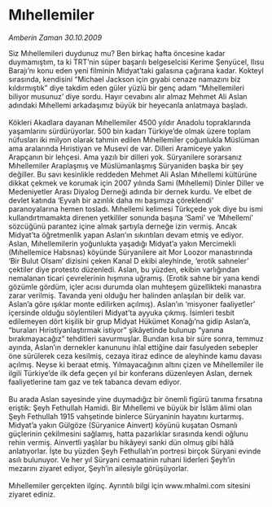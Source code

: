 # Mıhellemiler

*Amberin Zaman 30.10.2009*

<div class="yazi">Siz Mıhellemileri duydunuz mu? Ben birkaç hafta öncesine kadar duymamıştım, ta ki TRT’nin süper başarılı belgeselcisi Kerime Şenyücel, Ilısu Barajı’nı konu eden yeni filminin Midyat’taki galasına çağırana kadar. Kokteyl sırasında, kendisini “Michael Jackson için gıyabi cenaze namazını biz kıldırmıştık” diye takdim eden güler yüzlü bir genç adam “Mıhellemileri biliyor musunuz’ diye sordu. Hayır cevabını alır almaz Mehmet Ali Aslan adındaki Mıhellemi arkadaşımız büyük bir heyecanla anlatmaya başladı. <br/><br/>Kökleri Akadlara dayanan Mıhellemiler 4500 yıldır Anadolu topraklarında yaşamlarını sürdürüyorlar. 500 bin kadarı Türkiye’de olmak üzere toplam nüfusları iki milyon olarak tahmin edilen Mıhellemiler çoğunlukla Müslüman ama aralarında Hıristiyan ve Musevi de var. Dilleri Aramiceye yakın Arapçanın bir lehçesi. Ama yazılı bir dilleri yok. Süryanilere sorarsanız Mıhellemiler Araplaşmış ve Müslümanlaşmış Süryaniden başka bir şey değiller. Bu savı kesinlikle reddeden Mehmet Ali Aslan Mıhellemi kültürüne dikkat çekmek ve korumak için 2007 yılında Sami (Mıhellemi) Dinler Diller ve Medeniyetler Arası Diyalog Derneği adında bir dernek kurdu. Ve elbet de devlet katında ‘Eyvah bir azınlık daha mı başımıza çöreklendi’ paranoyalarına hemen tosladı. Mıhellemi kelimesi Türkçede yok diye bu ismi kullandırtmamakta direnen yetkililer sonunda başına ‘Sami’ ve ‘Mıhellemi’ sözcüğünü parantez içine almak şartıyla derneğe izin vermiş. Ancak Midyat’ta öğretmenlik yapan Aslan’ın sıkıntıları devam etmiş ve ediyor. Aslan, Mıhellemilerin yoğunlukta yaşadığı Midyat’a yakın Mercimekli (Mıhellemice Habsnas) köyünde Süryanilere ait Mor Loozor manastırında ‘Bir Bulut Olsam’ dizisini çeken Kanal D ekibi aleyhinde, ‘erotik sahneler’ çektiler diye protesto düzenledi. Aslan, bu yüzden, ekibin varlığından nemalanan ticari çevrelerinin hışmına uğramış. (Erotik sahne bir yana kendi gözümle gördüm, içler acısı durumda olan muhteşem güzellikteki manastıra zarar verilmiş. Tavanda yeni olduğu her halinden anlaşılan bir delik var. Aslan’a göre ışıklar monte edilirken açılmış). Aslan’ın ‘misyoner faaliyetler’ içersinde olduğu söylentileri Midyat’ta ayyuka çıkmış. İsimleri tesbit edilemeyen dört kişilik bir grup Midyat Hükümet Konağı’na gidip Aslan’a, “buraları Hıristiyanlaştırmak istiyor” şikâyetinde bulunup “yanına bırakmayacağız” tehditleri savurmuşlar. Bundan kısa bir süre sonra, temmuz ayında, Aslan’ın dernekler kanununu ihlal ettiğine dair fasulyeden sebepler öne sürülerek ceza kesilmiş, cezaya itiraz edince de aleyhinde kamu davası açılmış. Neyse ki beraat etmiş. Yılmayacağının altını çizen ve Mıhellemiler ile ilgili Türkiye’de ilk defa geçen yıl bir konferans düzenleyen Aslan, dernek faaliyetlerine tam gaz ve tek tabanca devam ediyor. <br/><br/>Bu arada Aslan sayesinde yine duymadığız bir önemli figürü tanıma fırsatına eriştik: Şeyh Fethullah Hamidi. Bir Mıhellemi ve büyük bir İslâm âlimi olan Şeyh Fethullah 1915 vahşetinde binlerce Süryaninin hayatını kurtarmış. Midyat’a yakın Gülgöze (Süryanice Ainvert) köyünü kuşatan Osmanlı güçlerinin çekilmesini sağlamış, hatta pazarlıklar sırasında kendi oğlunu rehin vermiş. Ainvertli yaşlılar bu hikâyeyi sanki dün olmuş gibi hâlâ anlatıyorlar. İşte bu yüzden Şeyh Fethullah’ın portresi birçok Süryani evinde asılı bulunuyor. Ve her yıl Süryani cemaatinin ruhani liderleri Şeyh’in mezarını ziyaret ediyor, Şeyh’in ailesiyle görüşüyorlar. <br/><br/>Mıhellemiler gerçekten ilginç. Ayrıntılı bilgi için www.mhalmi.com sitesini ziyaret ediniz.
              </div>
